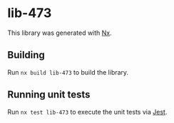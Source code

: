 # lib-473

This library was generated with [Nx](https://nx.dev).

## Building

Run `nx build lib-473` to build the library.

## Running unit tests

Run `nx test lib-473` to execute the unit tests via [Jest](https://jestjs.io).
